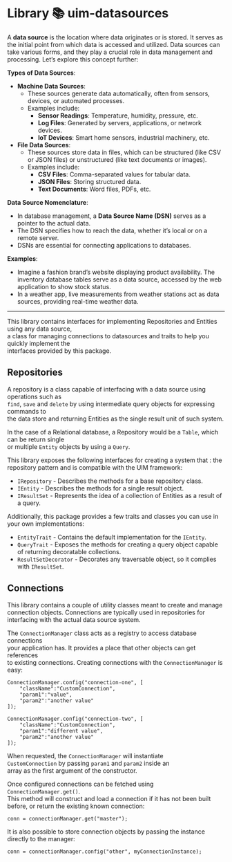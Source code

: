 # Library 📚 uim-datasources

A **data source** is the location where data originates or is stored. It serves as the initial point from which data is accessed and utilized. Data sources can take various forms, and they play a crucial role in data management and processing. Let’s explore this concept further:

**Types of Data Sources**:

- **Machine Data Sources**:
  - These sources generate data automatically, often from sensors, devices, or automated processes.
  - Examples include:
    - **Sensor Readings**: Temperature, humidity, pressure, etc.
    - **Log Files**: Generated by servers, applications, or network devices.
    - **IoT Devices**: Smart home sensors, industrial machinery, etc.
- **File Data Sources**:
  - These sources store data in files, which can be structured (like CSV or JSON files) or unstructured (like text documents or images).
  - Examples include:
    - **CSV Files**: Comma-separated values for tabular data.
    - **JSON Files**: Storing structured data.
    - **Text Documents**: Word files, PDFs, etc.

**Data Source Nomenclature**:

- In database management, a **Data Source Name (DSN)** serves as a pointer to the actual data.
- The DSN specifies how to reach the data, whether it’s local or on a remote server.
- DSNs are essential for connecting applications to databases.

**Examples**:

- Imagine a fashion brand’s website displaying product availability. The inventory database tables serve as a data source, accessed by the web application to show stock status.
- In a weather app, live measurements from weather stations act as data sources, providing real-time weather data.

---

This library contains interfaces for implementing Repositories and Entities using any data source,  
a class for managing connections to datasources and traits to help you quickly implement the  
interfaces provided by this package.

## Repositories

A repository is a class capable of interfacing with a data source using operations such as  
`find`, `save` and `delete` by using intermediate query objects for expressing commands to  
the data store and returning Entities as the single result unit of such system.

In the case of a Relational database, a Repository would be a `Table`, which can be return single  
or multiple `Entity` objects by using a `Query`.

This library exposes the following interfaces for creating a system that : the  
repository pattern and is compatible with the UIM framework:

- `IRepository` - Describes the methods for a base repository class.
- `IEntity` - Describes the methods for a single result object.
- `IResultSet` - Represents the idea of a collection of Entities as a result of a query.

Additionally, this package provides a few traits and classes you can use in your own implementations:

- `EntityTrait` - Contains the default implementation for the `IEntity`.
- `QueryTrait` - Exposes the methods for creating a query object capable of returning decoratable collections.
- `ResultSetDecorator` - Decorates any traversable object, so it complies with `IResultSet`.

## Connections

This library contains a couple of utility classes meant to create and manage  
connection objects. Connections are typically used in repositories for  
interfacing with the actual data source system.

The `ConnectionManager` class acts as a registry to access database connections  
your application has. It provides a place that other objects can get references  
to existing connections. Creating connections with the `ConnectionManager` is  
easy:

```
ConnectionManager.config("connection-one", [
    "className":"CustomConnection",
    "param1":"value",
    "param2":"another value"
]);

ConnectionManager.config("connection-two", [
    "className":"CustomConnection",
    "param1":"different value",
    "param2":"another value"
]);
```

When requested, the `ConnectionManager` will instantiate  
`CustomConnection` by passing `param1` and `param2` inside an  
array as the first argument of the constructor.

Once configured connections can be fetched using `ConnectionManager.get()`.  
This method will construct and load a connection if it has not been built  
before, or return the existing known connection:

```
conn = connectionManager.get("master");
```

It is also possible to store connection objects by passing the instance directly to the manager:

```
conn = connectionManager.config("other", myConnectionInstance);
```
